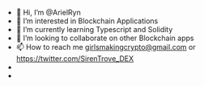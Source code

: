 - 👋 Hi, I’m @ArielRyn
- 👀 I’m interested in Blockchain Applications
- 🌱 I’m currently learning Typescript and Solidity
- 💞️ I’m looking to collaborate on other Blockchain apps 
- 📫 How to reach me girlsmakingcrypto@gmail.com or https://twitter.com/SirenTrove_DEX
- 
- 

<!---
ArielRin/ArielRin is a ✨ special ✨ repository because its `README.md` (this file) appears on your GitHub profile.
You can click the Preview link to take a look at your changes.
--->
